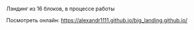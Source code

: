 Лэндинг из 16 блоков, в процессе работы

Посмотреть онлайн:
https://alexandr1111.github.io/big_landing.github.io/
